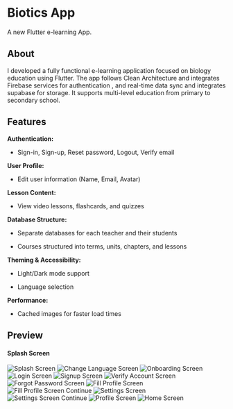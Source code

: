 #  Biotics App
A new Flutter e-learning App.

## About
I developed a fully functional e-learning application focused on biology education using Flutter. The app follows Clean Architecture and integrates Firebase services for authentication , and real-time data sync and integrates supabase for storage. It supports multi-level education from primary to secondary school.

## Features
**Authentication:** 
- Sign-in, Sign-up, Reset password, Logout, Verify email

**User Profile:** 
- Edit user information (Name, Email, Avatar)

**Lesson Content:** 
- View video lessons, flashcards, and quizzes

**Database Structure:**

- Separate databases for each teacher and their students

- Courses structured into terms, units, chapters, and lessons

**Theming & Accessibility:**

- Light/Dark mode support

- Language selection

**Performance:**

- Cached images for faster load times

## Preview
#### Splash Screen
![Splash Screen](assets/Biotics_app_presentation/1.png)
![Change Language Screen](assets/Biotics_app_presentation/2.png)
![Onboarding Screen](assets/Biotics_app_presentation/3.png)
![Login Screen](assets/Biotics_app_presentation/4.png)
![Signup Screen](assets/Biotics_app_presentation/5.png)
![Verify Account Screen](assets/Biotics_app_presentation/6.png)
![Forgot Password Screen](assets/Biotics_app_presentation/7.png)
![Fill Profile Screen](assets/Biotics_app_presentation/8.png)
![Fill Profile Screen Continue](assets/Biotics_app_presentation/9.png)
![Settings Screen](assets/Biotics_app_presentation/10.png)
![Settings Screen Continue](assets/Biotics_app_presentation/11.png)
![Profile Screen](assets/Biotics_app_presentation/12.png)
![Home Screen](assets/Biotics_app_presentation/13.png)

